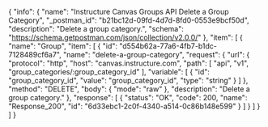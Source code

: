 {
  "info": {
    "name": "Instructure Canvas Groups API Delete a Group Category",
    "_postman_id": "b21bc12d-09fd-4d7d-8fd0-0553e9bcf50d",
    "description": "Delete a group category.",
    "schema": "https://schema.getpostman.com/json/collection/v2.0.0/"
  },
  "item": [
    {
      "name": "Group",
      "item": [
        {
          "id": "d554b62a-77a6-4fb7-b1dc-7128489cf6a7",
          "name": "delete-a-group-category",
          "request": {
            "url": {
              "protocol": "http",
              "host": "canvas.instructure.com",
              "path": [
                "api",
                "v1",
                "group_categories/:group_category_id"
              ],
              "variable": [
                {
                  "id": "group_category_id",
                  "value": "group_category_id",
                  "type": "string"
                }
              ]
            },
            "method": "DELETE",
            "body": {
              "mode": "raw"
            },
            "description": "Delete a group category."
          },
          "response": [
            {
              "status": "OK",
              "code": 200,
              "name": "Response_200",
              "id": "6d33ebc1-2c0f-4340-a514-0c86b148e599"
            }
          ]
        }
      ]
    }
  ]
}